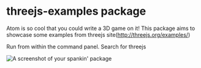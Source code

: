 # threejs-examples package

Atom is so cool that you could write a 3D game on it!
This package aims to showcase some examples from threejs site(http://threejs.org/examples/)

Run from within the command panel. Search for threejs

![A screenshot of your spankin' package](https://lh6.googleusercontent.com/L_R1Z_eyGTYRd3xPmOaAMNTRZtc5vegCJg5xn4jwBKU--XLGuZOwFSCU5wj_3YbJDx6K)
